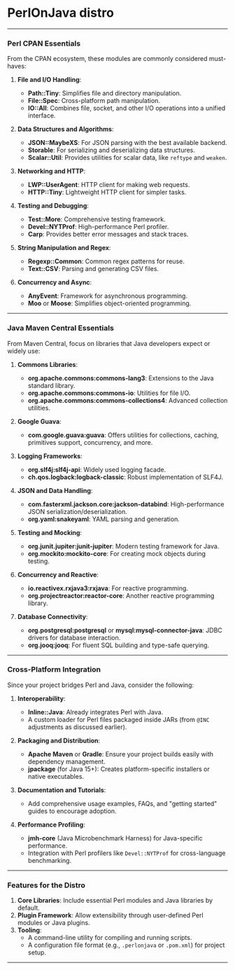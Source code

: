 # PerlOnJava distro

---

### **Perl CPAN Essentials**
From the CPAN ecosystem, these modules are commonly considered must-haves:

1. **File and I/O Handling**:
   - **Path::Tiny**: Simplifies file and directory manipulation.
   - **File::Spec**: Cross-platform path manipulation.
   - **IO::All**: Combines file, socket, and other I/O operations into a unified interface.

2. **Data Structures and Algorithms**:
   - **JSON::MaybeXS**: For JSON parsing with the best available backend.
   - **Storable**: For serializing and deserializing data structures.
   - **Scalar::Util**: Provides utilities for scalar data, like `reftype` and `weaken`.

3. **Networking and HTTP**:
   - **LWP::UserAgent**: HTTP client for making web requests.
   - **HTTP::Tiny**: Lightweight HTTP client for simpler tasks.

4. **Testing and Debugging**:
   - **Test::More**: Comprehensive testing framework.
   - **Devel::NYTProf**: High-performance Perl profiler.
   - **Carp**: Provides better error messages and stack traces.

5. **String Manipulation and Regex**:
   - **Regexp::Common**: Common regex patterns for reuse.
   - **Text::CSV**: Parsing and generating CSV files.

6. **Concurrency and Async**:
   - **AnyEvent**: Framework for asynchronous programming.
   - **Moo** or **Moose**: Simplifies object-oriented programming.

---

### **Java Maven Central Essentials**
From Maven Central, focus on libraries that Java developers expect or widely use:

1. **Commons Libraries**:
   - **org.apache.commons:commons-lang3**: Extensions to the Java standard library.
   - **org.apache.commons:commons-io**: Utilities for file I/O.
   - **org.apache.commons:commons-collections4**: Advanced collection utilities.

2. **Google Guava**:
   - **com.google.guava:guava**: Offers utilities for collections, caching, primitives support, concurrency, and more.

3. **Logging Frameworks**:
   - **org.slf4j:slf4j-api**: Widely used logging facade.
   - **ch.qos.logback:logback-classic**: Robust implementation of SLF4J.

4. **JSON and Data Handling**:
   - **com.fasterxml.jackson.core:jackson-databind**: High-performance JSON serialization/deserialization.
   - **org.yaml:snakeyaml**: YAML parsing and generation.

5. **Testing and Mocking**:
   - **org.junit.jupiter:junit-jupiter**: Modern testing framework for Java.
   - **org.mockito:mockito-core**: For creating mock objects during testing.

6. **Concurrency and Reactive**:
   - **io.reactivex.rxjava3:rxjava**: For reactive programming.
   - **org.projectreactor:reactor-core**: Another reactive programming library.

7. **Database Connectivity**:
   - **org.postgresql:postgresql** or **mysql:mysql-connector-java**: JDBC drivers for database interaction.
   - **org.jooq:jooq**: For fluent SQL building and type-safe querying.

---

### **Cross-Platform Integration**
Since your project bridges Perl and Java, consider the following:
1. **Interoperability**:
   - **Inline::Java**: Already integrates Perl with Java.
   - A custom loader for Perl files packaged inside JARs (from `@INC` adjustments as discussed earlier).

2. **Packaging and Distribution**:
   - **Apache Maven** or **Gradle**: Ensure your project builds easily with dependency management.
   - **jpackage** (for Java 15+): Creates platform-specific installers or native executables.

3. **Documentation and Tutorials**:
   - Add comprehensive usage examples, FAQs, and "getting started" guides to encourage adoption.

4. **Performance Profiling**:
   - **jmh-core** (Java Microbenchmark Harness) for Java-specific performance.
   - Integration with Perl profilers like `Devel::NYTProf` for cross-language benchmarking.

---

### Features for the Distro
1. **Core Libraries**: Include essential Perl modules and Java libraries by default.
2. **Plugin Framework**: Allow extensibility through user-defined Perl modules or Java plugins.
3. **Tooling**:
   - A command-line utility for compiling and running scripts.
   - A configuration file format (e.g., `.perlonjava` or `.pom.xml`) for project setup.

---

